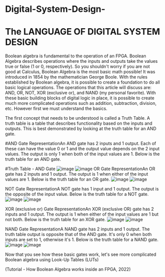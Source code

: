 # Digital-System-Design-
# The LANGUAGE OF DIGITAL SYSTEM DESIGN 
Boolean algebra is fundamental to the operation of an FPGA. Boolean Algebra describes operations where the inputs and outputs take the values true or false (1 or 0, respectively). So you shouldn't worry if you are not good at Calculus, Boolean Algebra is the most basic math possible! It was introduced in 1854 by the mathematician George Boole. With the rules established by Boolean algebra, it is possible to create a foundation to do all basic logical operations. The operations that this article will discuss are: AND, OR, NOT, XOR (exclusive or), and NAND (my personal favorite). With these basic building blocks of digital logic in place, it is possible to create much more complicated operations such as addition, subtraction, division, etc. However first we must understand the basics.

The first concept that needs to be understood is called a Truth Table. A truth table is a table that describes functionality based on the inputs and outputs. This is best demonstrated by looking at the truth table for an AND gate.

#AND Gate RepresentationAn AND gate has 2 inputs and 1 output. Each of these can have the value 0 or 1 and the output value depends on the 2 input values. The output is only 1 when both of the input values are 1. Below is the truth table for an AND gate.

#Truth Table - AND Gate
![image](https://user-images.githubusercontent.com/52580367/152601077-242bf07c-a1c0-41b2-9a52-8a33c77ad947.png)
![image](https://user-images.githubusercontent.com/52580367/152601174-c5baf42e-a0e7-4bbc-8339-2541cd9e17a2.png)
OR Gate RepresentationAn OR gate has 2 inputs and 1 output. The output is 1 when either of the input values are 1. Below is the truth table for an OR gate.
![image](https://user-images.githubusercontent.com/52580367/152601233-1920e4c0-9a91-469e-ab9b-b175324cfb58.png)
![image](https://user-images.githubusercontent.com/52580367/152601297-5b997026-4f11-4206-b6a3-d14d1dbbfc7a.png)

NOT Gate RepresentationA NOT gate has 1 input and 1 output. The output is the opposite of the input value. Below is the truth table for a NOT gate.
![image](https://user-images.githubusercontent.com/52580367/152601327-59ee5201-c7c6-40ff-bac1-ecfcd53aadef.png)
![image](https://user-images.githubusercontent.com/52580367/152601362-3116e6de-243c-491c-b72b-878a9b5266e2.png)

XOR (exclusive or) Gate RepresentationAn XOR (exclusive OR) gate has 2 inputs and 1 output. The output is 1 when either of the input values are 1 but not both. Below is the truth table for an XOR gate.
![image](https://user-images.githubusercontent.com/52580367/152601398-7df97b97-a613-4167-9750-45123596e384.png)
![image](https://user-images.githubusercontent.com/52580367/152601414-5fd18b52-c68d-47c1-a3a9-66eb742e18f0.png)

NAND Gate RepresentationA NAND gate has 2 inputs and 1 output. The truth table output is opposite that of the AND gate. It's only 0 when both inputs are set to 1, otherwise it's 1. Below is the truth table for a NAND gate.
![image](https://user-images.githubusercontent.com/52580367/152601447-0aa5afa6-3429-4e24-aee2-30960723ade4.png)
![image](https://user-images.githubusercontent.com/52580367/152601473-4a423d05-019f-4faa-8c02-f2affe5ee7ac.png)

Now that you see how these basic gates work, let's see more complicated Boolean algebra using Look-Up Tables (LUTs)

(Tutorial - How Boolean Algebra works inside an FPGA, 2022)
